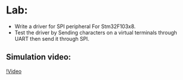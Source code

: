 # Lab: 
- Write a driver for SPI peripheral For Stm32F103x8.
- Test the driver by Sending characters on a virtual terminals through UART then send it through SPI.


## Simulation video:
[!Video](https://drive.google.com/file/d/10VEzWeJs5ZmH6f2-x-X8vHodoTDpP2S_/view?usp=drive_link)


